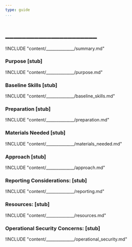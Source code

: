 ```yaml
---
type: guide
...
```


# ______________________

<!-- ![](content/images/_______________.png "") -->

<!-- SUMMARY -->

!INCLUDE "content/______________/summary.md"

### Purpose [stub]

!INCLUDE "content/______________/purpose.md"

### Baseline Skills [stub]

!INCLUDE "content/______________/baseline_skills.md"

### Preparation [stub]

<?trainer resources?>

!INCLUDE "content/______________/preparation.md"

### Materials Needed [stub]

!INCLUDE "content/______________/materials_needed.md"

### Approach [stub]

!INCLUDE "content/______________/approach.md"

### Reporting Considerations: [stub]

!INCLUDE "content/______________/reporting.md"

### Resources: [stub]

!INCLUDE "content/______________/resources.md"

### Operational Security Concerns: [stub]

!INCLUDE "content/______________/operational_security.md"
